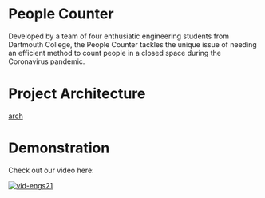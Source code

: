 # People Counter

Developed by a team of four enthusiatic engineering students from Dartmouth College, the People Counter tackles the unique issue of 
needing an efficient method to count people in a closed space during the Coronavirus pandemic.

# Project Architecture

[arch](arch.png)


# Demonstration

Check out our video here:


[![vid-engs21](https://img.youtube.com/vi/vM-j-uprmcI/0.jpg)](https://www.youtube.com/watch?v=vM-j-uprmcI&feature=youtu.be)


